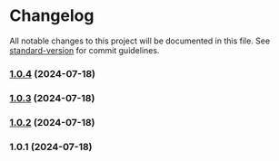 # Changelog

All notable changes to this project will be documented in this file. See [standard-version](https://github.com/conventional-changelog/standard-version) for commit guidelines.

### [1.0.4](https://github.com/vladyslavfolkuian/size/compare/v1.0.3...v1.0.4) (2024-07-18)

### [1.0.3](https://github.com/vladyslavfolkuian/size/compare/v1.0.2...v1.0.3) (2024-07-18)

### [1.0.2](https://github.com/vladyslavfolkuian/size/compare/v1.0.1...v1.0.2) (2024-07-18)

### 1.0.1 (2024-07-18)
